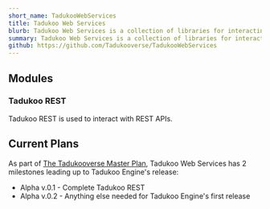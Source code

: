 ```yaml
---
short_name: TadukooWebServices
title: Tadukoo Web Services
blurb: Tadukoo Web Services is a collection of libraries for interacting with web services.
summary: Tadukoo Web Services is a collection of libraries for interacting with web services.
github: https://github.com/Tadukooverse/TadukooWebServices
---
```

## Modules

### Tadukoo REST
Tadukoo REST is used to interact with REST APIs.

## Current Plans
As part of [The Tadukooverse Master Plan](/about/Tadukooverse-Master-Plan.html), Tadukoo Web Services has 2 milestones leading up to Tadukoo Engine's release:
- Alpha v.0.1 - Complete Tadukoo REST
- Alpha v.0.2 - Anything else needed for Tadukoo Engine's first release
